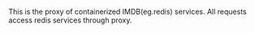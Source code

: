 This is the proxy of containerized IMDB(eg.redis) services.
All requests access redis services through proxy. 